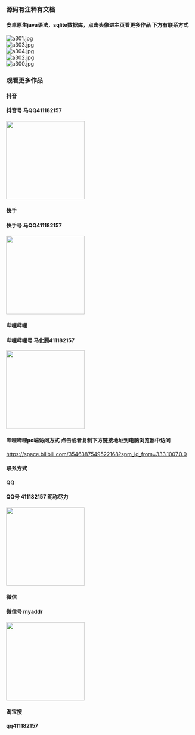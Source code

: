 ### 源码有注释有文档

#### 安卓原生java语法，sqlite数据库，点击头像进主页看更多作品 下方有联系方式
 <img src='https://img.alicdn.com/imgextra/i1/1658540494/O1CN01EDUUFR1FWIaDZNRar_!!1658540494.jpg' alt='a301.jpg' /></br> 
 <img src='https://img.alicdn.com/imgextra/i2/1658540494/O1CN019r8LGQ1FWIaFYRHcc_!!1658540494.jpg' alt='a303.jpg' /></br> 
 <img src='https://img.alicdn.com/imgextra/i1/1658540494/O1CN01zkyACW1FWIaDZNAxk_!!1658540494.jpg' alt='a304.jpg' /></br> 
 <img src='https://img.alicdn.com/imgextra/i2/1658540494/O1CN01LiA2UD1FWIaFYQXsI_!!1658540494.jpg' alt='a302.jpg' /></br> 
 <img src='https://img.alicdn.com/imgextra/i2/1658540494/O1CN01MJbwGr1FWIaBmUbSM_!!1658540494.jpg' alt='a300.jpg' /></br>
### 观看更多作品

#### 抖音
#### 抖音号  马QQ411182157
<img src="https://gitee.com/QQ411182157/mingpian/raw/master/douyin.png" width="210px">

#### 快手
#### 快手号  马QQ411182157

<img src="https://gitee.com/QQ411182157/mingpian/raw/master/kuaishou.jpg" width="210px">

#### 哔哩哔哩
#### 哔哩哔哩号  马化腾411182157

<img src="https://gitee.com/QQ411182157/mingpian/raw/master/bili.png" width="210px">

#### 哔哩哔哩pc端访问方式 点击或者复制下方链接地址到电脑浏览器中访问

https://space.bilibili.com/3546387549522168?spm_id_from=333.1007.0.0


#### 联系方式
#### QQ
#### QQ号 411182157 昵称尽力

<img src="https://gitee.com/QQ411182157/mingpian/raw/master/qq.jpg" width="210px">

#### 微信
#### 微信号 myaddr

<img src="https://gitee.com/QQ411182157/mingpian/raw/master/weixin.png" width="210px">

#### 淘宝搜
#### qq411182157

